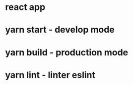 # react app

# yarn start - develop mode

# yarn build - production mode
# yarn lint - linter eslint
